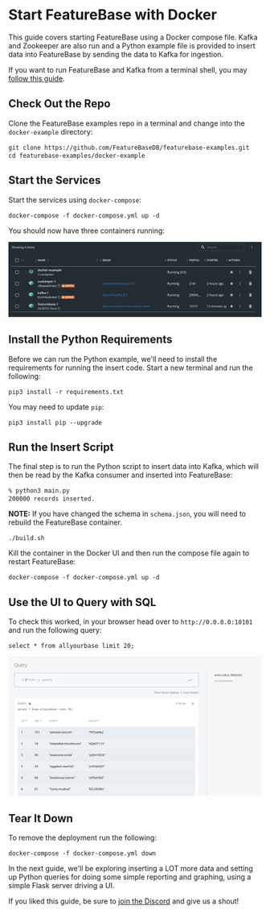 # Start FeatureBase with Docker
This guide covers starting FeatureBase using a Docker compose file. Kafka and Zookeeper are also run and a Python example file is provided to insert data into FeatureBase by sending the data to Kafka for ingestion.

If you want to run FeatureBase and Kafka from a terminal shell, you may [follow this guide](https://github.com/FeatureBaseDB/featurebase-examples/tree/main/kafka-starter).

## Check Out the Repo
Clone the FeatureBase examples repo in a terminal and change into the `docker-example` directory:

```
git clone https://github.com/FeatureBaseDB/featurebase-examples.git
cd featurebase-examples/docker-example
```

## Start the Services
Start the services using `docker-compose`:

```
docker-compose -f docker-compose.yml up -d
```

You should now have three containers running:

![screenshot](docker.png)

## Install the Python Requirements
Before we can run the Python example, we'll need to install the requirements for running the insert code. Start a new terminal and run the following:

```
pip3 install -r requirements.txt
```

You may need to update `pip`:

```
pip3 install pip --upgrade
```

## Run the Insert Script
The final step is to run the Python script to insert data into Kafka, which will then be read by the Kafka consumer and inserted into FeatureBase:

```
% python3 main.py
200000 records inserted.
```

**NOTE:**
If you have changed the schema in `schema.json`, you will need to rebuild the FeatureBase container.

```
./build.sh
```

Kill the container in the Docker UI and then run the compose file again to restart FeatureBase:

```
docker-compose -f docker-compose.yml up -d
```

## Use the UI to Query with SQL
To check this worked, in your browser head over to `http://0.0.0.0:10101` and run the following query:

```
select * from allyourbase limit 20;
```

![ui](allyourbase.png)

## Tear It Down
To remove the deployment run the following:

```
docker-compose -f docker-compose.yml down 
```

In the next guide, we'll be exploring inserting a LOT more data and setting up Python queries for doing some simple reporting and graphing, using a simple Flask server driving a UI.

If you liked this guide, be sure to [join the Discord](https://discord.com/invite/bSBYjDbUUb) and give us a shout!


